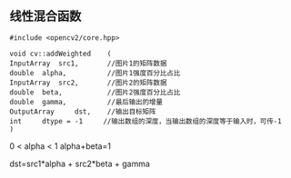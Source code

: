 ## 线性混合函数

```
#include <opencv2/core.hpp>

void cv::addWeighted	(	
InputArray 	src1,       //图片1的矩阵数据
double 	alpha,          //图片1强度百分比占比
InputArray 	src2,       //图片2的矩阵数据
double 	beta,           //图片2强度百分比占比
double 	gamma,          //最后输出的增量
OutputArray 	dst,    //输出目标矩阵
int 	dtype = -1     //输出数组的深度，当输出数组的深度等于输入时，可传-1
)
```

0 < alpha < 1
alpha+beta=1

dst=src1\*alpha + src2\*beta + gamma